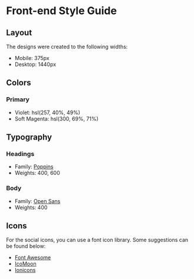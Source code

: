 # Front-end Style Guide

## Layout

The designs were created to the following widths:

- Mobile: 375px
- Desktop: 1440px

## Colors

### Primary

- Violet: hsl(257, 40%, 49%)
- Soft Magenta: hsl(300, 69%, 71%)

## Typography

### Headings

- Family: [Poppins](https://fonts.google.com/specimen/Poppins)
- Weights: 400, 600

### Body

- Family: [Open Sans](https://fonts.google.com/specimen/Open+Sans)
- Weights: 400

## Icons

For the social icons, you can use a font icon library. Some suggestions can be found below:

- [Font Awesome](https://fontawesome.com/)
- [IcoMoon](https://icomoon.io/)
- [Ionicons](https://icomonicons./)
